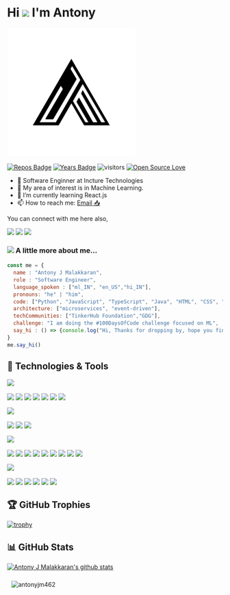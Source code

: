# Hi <img src="https://media.giphy.com/media/hvRJCLFzcasrR4ia7z/giphy.gif" width="25px"> I'm Antony 
<div class="row"> 
<div class="col"> <p> <img src="https://github.com/antonyjm462/antonyjm462/blob/master/logo.png" height="300"></p></div>
<div class="col"> <p> 

[![Repos Badge](https://badges.pufler.dev/repos/antonyjm462)](https://badges.pufler.dev)
[![Years Badge](https://badges.pufler.dev/years/antonyjm462)](https://badges.pufler.dev)
![visitors](https://visitor-badge.laobi.icu/badge?page_id=antonyjm462.antonyjm462)
[![Open Source Love](https://badges.frapsoft.com/os/v1/open-source.svg?v=102)](https://github.com/ellerbrock/open-source-badge/)

- 👔 Software Enginner at Incture Technologies
- 🔭 My area of interest is in Machine Learning.
- 🌱 I’m currently learning React.js
- 📫 How to reach me: [Email 📥](mailto:antonyjm462@gmail.com)

You can connect with me here also,

[<img src="https://img.shields.io/badge/linkedin-%230077B5.svg?&style=for-the-badge&logo=linkedin&logoColor=white"/>](https://www.linkedin.com/in/antonyjmalakkaran/)
[<img src ="https://img.shields.io/badge/portfolio-web-%23.svg?&style=for-the-badge&logo=&logoColor=white%22">](https://antonyjmalakkaran.codes/)
[<img src ="https://img.shields.io/badge/blog-%23.svg?&style=for-the-badge&logo=&logoColor=Violet">](https://blog.antonyjmalakkaran.codes/)


</p> </div>
</div>

### <img src="https://media.giphy.com/media/VgCDAzcKvsR6OM0uWg/giphy.gif" width="50"> A little more about me...  

```javascript
const me = {
  name : "Antony J Malakkaran",
  role : "Software Engineer",
  language_spoken : ["ml_IN", "en_US","hi_IN"],
  pronouns: "he" | "him",
  code: ["Python", "JavaScript", "TypeScript", "Java", "HTML", "CSS", "C", "PHP"],
  architecture: ["microservices", "event-driven"],
  techCommunities: ["TinkerHub Foundation","GDG"],               
  challenge: "I am doing the #100DaysOfCode challenge focused on ML",
  say_hi : () => {console.log("Hi, Thanks for dropping by, hope you find some of my work useful.")}
}
me.say_hi()
```


## 🔧 Technologies & Tools
<img src ="https://img.shields.io/badge/-Programming And Markup Languages-lightblue?&style=for-the-badge">

![](https://img.shields.io/badge/Code-Python-informational?style=flat&logo=python&logoColor=white&color=6aa6f8)
![](https://img.shields.io/badge/Code-JavaScript-informational?style=flat&logo=javascript&logoColor=white&color=6aa6f8)
![](https://img.shields.io/badge/Code-TypeScript-informational?style=flat&logo=typescript&logoColor=white&color=6aa6f8)
![](https://img.shields.io/badge/Code-Java-informational?style=flat&logo=java&logoColor=white&color=6aa6f8)
![](https://img.shields.io/badge/Code-HTML-informational?style=flat&logo=html5&logoColor=white&color=6aa6f8)
![](https://img.shields.io/badge/Code-CSS-informational?style=flat&logo=css3&logoColor=white&color=6aa6f8)
![](https://img.shields.io/badge/Shell-Bash-informational?style=flat&logo=gnu-bash&logoColor=white&color=6aa6f8)

<img src ="https://img.shields.io/badge/-Database-lightblue?&style=for-the-badge">

![](https://img.shields.io/badge/DB-MySQL-informational?style=flat&logo=mysql&logoColor=white&color=6aa6f8)
![](https://img.shields.io/badge/DB-MongoDB-informational?style=flat&logo=mongodb&logoColor=white&color=6aa6f8)
![](https://img.shields.io/badge/DB-OracleDB-informational?style=flat&logo=oracle&logoColor=white&color=6aa6f8)

<img src ="https://img.shields.io/badge/-Web Frameworks-lightblue?&style=for-the-badge">

![](https://img.shields.io/badge/Library-React-informational?style=flat&logo=react&logoColor=white&color=6aa6f8)
![](https://img.shields.io/badge/Framework-Angular-informational?style=flat&logo=angularjs&logoColor=white&color=6aa6f8)
![](https://img.shields.io/badge/Framework-Ionic-informational?style=flat&logo=Ionic&logoColor=white&color=6aa6f8)
![](https://img.shields.io/badge/Framework-Bootstrap-informational?style=flat&logo=Bootstrap&logoColor=white&color=6aa6f8)
![](https://img.shields.io/badge/Framework-SpringBoot-informational?style=flat&logo=SpringBoot&logoColor=white&color=6aa6f8)
![](https://img.shields.io/badge/Framework-Hibernate-informational?style=flat&logo=Hibernate&logoColor=white&color=6aa6f8)
![](https://img.shields.io/badge/Framework-Flask-informational?style=flat&logo=Flask&logoColor=white&color=6aa6f8)
![](https://img.shields.io/badge/Framework-Django-informational?style=flat&logo=Django&logoColor=white&color=6aa6f8)
![](https://img.shields.io/badge/Framework-Express.js-informational?style=flat&logo=Express&logoColor=white&color=6aa6f8)

<img src ="https://img.shields.io/badge/-Tools-lightblue?&style=for-the-badge">

![](https://img.shields.io/badge/Tools-Docker-informational?style=flat&logo=docker&logoColor=white&color=6aa6f8)
![](https://img.shields.io/badge/OS-Linux-informational?style=flat&logo=linux&logoColor=white&color=6aa6f8)
![](https://img.shields.io/badge/Editor-VS_Code-informational?style=flat&logo=visual-studio-code&logoColor=white&color=6aa6f8)
![](https://img.shields.io/badge/Editor-Figma-informational?style=flat&logo=Figma&logoColor=white&color=6aa6f8)
![](https://img.shields.io/badge/Tool-Firebase-informational?style=flat&logo=Firebase&logoColor=white&color=6aa6f8)
![](https://img.shields.io/badge/Tool-Dialogflow-informational?style=flat&logo=Dialogflow&logoColor=white&color=6aa6f8)




## 🏆 GitHub Trophies

[![trophy](https://github-profile-trophy.vercel.app/?username=antonyjm462&theme=nord&column=7)](https://github.com/ryo-ma/github-profile-trophy)


## 📊 GitHub Stats
<div class="row"> 
<div class="col-2">

[![Antony J Malakkaran's github stats](https://github-readme-stats.vercel.app/api?username=antonyjm462)](https://github.com/antonyjm462/github-readme-stats)

</div>
<div class="col" style="padding: 10px">

<img src="https://github-readme-stats.vercel.app/api/top-langs/?username=antonyjm462&layout=compact&hide=html" alt="antonyjm462" />

</div>
</div>
